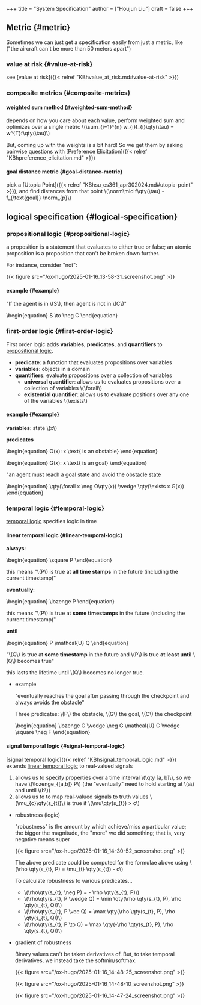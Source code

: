 +++
title = "System Specification"
author = ["Houjun Liu"]
draft = false
+++

## Metric {#metric}

Sometimes we can just get a specification easily from just a metric, like ("the aircraft can't be more than 50 meters apart")


### value at risk {#value-at-risk}

see [value at risk]({{< relref "KBhvalue_at_risk.md#value-at-risk" >}})


### composite metrics {#composite-metrics}


#### weighted sum method {#weighted-sum-method}

depends on how you care about each value, perform weighted sum and optimizes over a single metric \\(\sum\_{i=1}^{n} w\_{i}f\_{i}\qty(\tau) = w^{T}f\qty(\tau)\\)

But, coming up with the weights is a bit hard! So we get them by asking pairwise questions with [Preference Elicitation]({{< relref "KBhpreference_elicitation.md" >}})


#### goal distance metric {#goal-distance-metric}

pick a [Utopia Point]({{< relref "KBhsu_cs361_apr302024.md#utopia-point" >}}), and find distances from that point \\(\norm\mid f\qty(\tau) - f\_{\text{goal}} \norm\_{p}\\)


## logical specification {#logical-specification}


### propositional logic {#propositional-logic}

a proposition is a statement that evaluates to either true or false; an atomic proposition is a proposition that can't be broken down further.

For instance, consider "not":

{{< figure src="/ox-hugo/2025-01-16_13-58-31_screenshot.png" >}}


#### example {#example}

"If the agent is in \\(S\\), then agent is not in \\(C\\)"

\begin{equation}
S \to \neg C
\end{equation}


### first-order logic {#first-order-logic}

First order logic adds **variables**, **predicates**, and **quantifiers** to [propositional logic](#propositional-logic).

-   **predicate**: a function that evaluates propositions over variables
-   **variables**: objects in a domain
-   **quantifiers**: evaluate propositions over a collection of variables
    -   **universal quantifier**: allows us to evaluates propositions over a collection of variables \\(\forall\\)
    -   **existential quantifier**: allows us to evaluate positions over any one of the variables \\(\exists\\)


#### example {#example}

**variables**: state \\(x\\)

**predicates**

\begin{equation}
O(x): x \text{ is an obstable}
\end{equation}

\begin{equation}
G(x): x \text{ is an goal}
\end{equation}

"an agent must reach a goal state and avoid the obstacle state

\begin{equation}
\qty(\forall x \neg O\qty(x)) \wedge \qty(\exists x G(x))
\end{equation}


### temporal logic {#temporal-logic}

[temporal logic](#temporal-logic) specifies logic in time


#### linear temporal logic {#linear-temporal-logic}

**always**:

\begin{equation}
\square P
\end{equation}

this means "\\(P\\) is true at **all time stamps** in the future (including the current timestamp)"

**eventually**:

\begin{equation}
\lozenge P
\end{equation}

this means "\\(P\\) is true at **some timestamps** in the future (including the current timestamp)"

**until**

\begin{equation}
P \mathcal{U} Q
\end{equation}

"\\(Q\\) is true at **some timestamp** in the future and \\(P\\) is true **at least until** \\(Q\\) becomes true"

this lasts the lifetime until \\(Q\\) becomes no longer true.

<!--list-separator-->

-  example

    "eventually reaches the goal after passing through the checkpoint and always avoids the obstacle"

    Three predicates: \\(F\\) the obstacle, \\(G\\) the goal, \\(C\\) the checkpoint

    \begin{equation}
    \lozenge G \wedge \neg G \mathcal{U} C \wedge \square \neg F
    \end{equation}


#### signal temporal logic {#signal-temporal-logic}

[signal temporal logic]({{< relref "KBhsignal_temporal_logic.md" >}}) extends [linear temporal logic](#linear-temporal-logic) to real-valued signals

1.  allows us to specify properties over a time interval \\(\qty [a, b]\\), so we have \\(\lozenge\_{[a,b]} P\\) (the "eventually" need to hold starting at \\(a\\) and until \\(b\\))
2.  allows us to to map real-valued signals to truth values \\(\mu\_{c}\qty(s\_{t})\\) is true if \\(\mu\qty(s\_{t}) > c\\)

<!--list-separator-->

-  robustness (logic)

    "robustness" is the amount by which achieve/miss a particular value; the bigger the magnitude, the "more" we did something; that is, very negative means super

    {{< figure src="/ox-hugo/2025-01-16_14-30-52_screenshot.png" >}}

    The above predicate could be computed for the formulae above using \\(\rho \qty(s\_{t}, P) = \mu\_{t} \qty(s\_{t}) - c\\)

    To calculate robustness to various predicates...

    -   \\(\rho\qty(s\_{t}, \neg P) = - \rho \qty(s\_{t}, P)\\)
    -   \\(\rho\qty(s\_{t}, P \wedge Q) = \min \qty(\rho \qty(s\_{t}, P), \rho \qty(s\_{t}, Q))\\)
    -   \\(\rho\qty(s\_{t}, P \vee Q) = \max \qty(\rho \qty(s\_{t}, P), \rho \qty(s\_{t}, Q))\\)
    -   \\(\rho\qty(s\_{t}, P \to Q) = \max \qty(-\rho \qty(s\_{t}, P), \rho \qty(s\_{t}, Q))\\)

<!--list-separator-->

-  gradient of robustness

    Binary values can't be taken derivatives of. But, to take temporal derivatives, we instead take the softmin/softmax.

    {{< figure src="/ox-hugo/2025-01-16_14-48-25_screenshot.png" >}}

    {{< figure src="/ox-hugo/2025-01-16_14-48-10_screenshot.png" >}}

    {{< figure src="/ox-hugo/2025-01-16_14-47-24_screenshot.png" >}}

